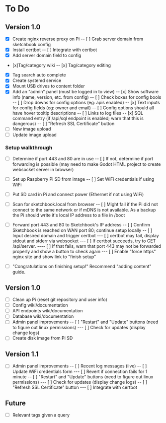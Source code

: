 # To Do

## Version 1.0

- [x] Create nginx reverse proxy on Pi
-- [ ] Grab server domain from sketchbook config
- [x] Install certbot
-- [ ] Integrate with certbot
- [x] Add server domain field to config
- [x]Tag/category wiki
-- [x] Tag/category editing
- [x] Tag search auto complete
- [x] Create systemd service
- [x] Mount USB drives to content folder
- [x] Add an "admin" panel (must be logged in to view)
-- [x] Show software info (name, version, etc. from config)
-- [ ] Check boxes for config bools
-- [ ] Drop downs for config options (eg: apis enabled)
-- [x] Text inputs for config fields (eg: owner and email)
-- [ ] Config options should all have hover tooltip descriptions
-- [ ] Links to log files
-- [x] SQL command entry (if /api/sql endpoint is enabled; warn that this is dangerous)
-- [ ] "Refresh SSL Certificate" button
- [ ] New image upload
- [ ] Update image upload

### Setup walkthrough

- [ ] Determine if port 443 and 80 are in use
-- [ ] If not, determine if port forwarding is possible (may need to make Godot HTML project to create websocket server in browser)
- [ ] Set up Raspberry Pi SD from image
-- [ ] Set WiFi credentials if using WiFi
- [ ] Put SD card in Pi and connect power (Ethernet if not using WiFi)
- [ ] Scan for sketchbook.local from browser
-- [ ] Might fail if the Pi did not connect to the same network or if mDNS is not available. As a backup the Pi should write it's local IP address to a file in /boot
- [ ] Forward port 443 and 80 to Sketchbook's IP address
-- [ ] Confirm Sketchbook is reached on WAN port 80; continue setup locally
-- [ ] Input desired domain and trigger certbot
--- [ ] certbot may fail, display stdout and stderr via websocket
--- [ ] If certbot succeeds, try to GET /api/server.
---- [ ] If that fails, warn that port 443 may not be forwarded properly and show a button to check again
--- [ ] Enable "force https" nginx site and show link to "finish setup"
- [ ] "Congratulations on finishing setup!" Recommend "adding content" guide.


## Version 1.0

- [ ] Clean up Pi (reset git repository and user info)
- [ ] Config wiki/documentation
- [ ] API endpoints wiki/documentation
- [ ] Database wiki/documentation
- [ ] Admin panel improvements
-- [ ] "Restart" and "Update" buttons (need to figure out linux permissions)
---  [ ] Check for updates (display change logs)
- [ ] Create disk image from Pi SD

## Version 1.1

- [ ] Admin panel improvements
-- [ ] Recent log messages (live)
-- [ ] Update WiFi credentials form
--- [ ] Revert if connection fails for 1 minute
-- [ ] "Restart" and "Update" buttons (need to figure out linux permissions)
---  [ ] Check for updates (display change logs)
-- [ ] "Refresh SSL Certificate" button
--- [ ] Integrate with certbot

## Future

- [ ] Relevant tags given a query
